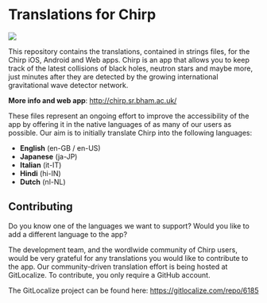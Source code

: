 # Translations for Chirp
<a href="https://gitlocalize.com/repo/6185/whole_project?utm_source=badge"> <img src="https://gitlocalize.com/repo/6185/whole_project/badge.svg" /> </a>

This repository contains the translations, contained in strings files, for the Chirp iOS, Android and Web apps. Chirp is an app that allows you to keep track of the latest collisions of black holes, neutron stars and maybe more, just minutes after they are detected by the growing international gravitational wave detector network.

**More info and web app**: http://chirp.sr.bham.ac.uk/

These files represent an ongoing effort to improve the accessibility of the app by offering it in the native languages of as many of our users as possible. Our aim is to initially translate Chirp into the following languages:
- **English** (en-GB / en-US)
- **Japanese** (ja-JP)
- **Italian** (it-IT)
- **Hindi** (hi-IN)
- **Dutch** (nl-NL)

## Contributing
Do you know one of the languages we want to support? Would you like to add a different language to the app?

The development team, and the wordlwide community of Chirp users, would be very grateful for any translations you would like to contribute to the app. Our community-driven translation effort is being hosted at GitLocalize. To contribute, you only require a GitHub account.

The GitLocalize project can be found here: https://gitlocalize.com/repo/6185
